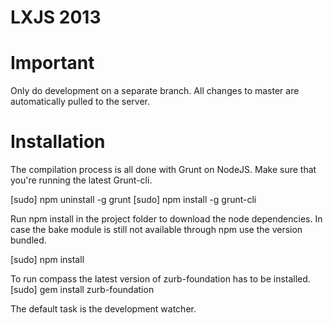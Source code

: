LXJS 2013
=====

<h1>Important</h1>

Only do development on a separate branch. 
All changes to master are automatically pulled to the server.

<h1>Installation</h1>

The compilation process is all done with Grunt on NodeJS.
Make sure that you're running the latest Grunt-cli.

[sudo] npm uninstall -g grunt
[sudo] npm install -g grunt-cli

Run npm install in the project folder to download the node dependencies.
In case the bake module is still not available through npm use the version bundled.

[sudo] npm install

To run compass the latest version of zurb-foundation has to be installed.
[sudo] gem install zurb-foundation

The default task is the development watcher.